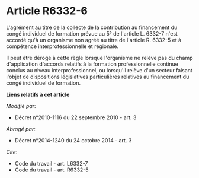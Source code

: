 # Article R6332-6

L'agrément au titre de la collecte de la contribution au financement du congé individuel de formation prévue au 5° de
l'article L. 6332-7 n'est accordé qu'à un organisme non agréé au titre de l'article R. 6332-5 et à compétence
interprofessionnelle et régionale. 

Il peut être dérogé à cette règle lorsque l'organisme ne relève pas du champ d'application d'accords relatifs à la formation
professionnelle continue conclus au niveau interprofessionnel, ou lorsqu'il relève d'un secteur faisant l'objet de
dispositions législatives particulières relatives au financement du congé individuel de formation.

**Liens relatifs à cet article**

_Modifié par_:

  - Décret n°2010-1116 du 22 septembre 2010 - art. 3

_Abrogé par_:

  - Décret n°2014-1240 du 24 octobre 2014 - art. 3

_Cite_:

  - Code du travail - art. L6332-7
  - Code du travail - art. R6332-5
